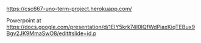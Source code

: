 https://csc667-uno-term-project.herokuapp.com/

Powerpoint at https://docs.google.com/presentation/d/1EIY5krk74I0IQfWdPiaxKiqTEBux9Bgv2JK9MmaSwO8/edit#slide=id.p 
